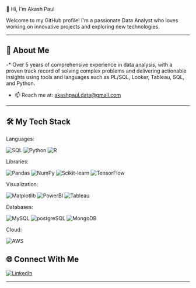 👋 Hi, I'm Akash Paul
 
Welcome to my GitHub profile! I'm a passionate Data Analyst who loves working on innovative projects and exploring new technologies.
 
---
 
## 🌟 About Me
-* Over 5 years of comprehensive experience in data analysis, with a proven track record of solving complex problems and delivering actionable insights using tools and languages such as PL/SQL, Looker, Tableau, SQL, and Python.
- 📫 Reach me at: akashpaul.data@gmail.com
 
---
 
## 🛠️ My Tech Stack

Languages:

![SQL](https://img.shields.io/badge/SQL-blue) ![Python](https://img.shields.io/badge/Python-green) ![R](https://img.shields.io/badge/R-orange)

Libraries:

![Pandas](https://img.shields.io/badge/Pandas-blue) ![NumPy](https://img.shields.io/badge/NumPy-green) ![Scikit-learn](https://img.shields.io/badge/Scikit-learn-orange) ![TensorFlow](https://img.shields.io/badge/TensorFlow-brown)

Visualization:

![Matplotlib](https://img.shields.io/badge/Matplotlib-maroon) ![PowerBI](https://img.shields.io/badge/PowerBI-yellow) ![Tableau](https://img.shields.io/badge/Tableau-skyblue)

Databases:

![MySQL](https://img.shields.io/badge/MySQL-darkblue) ![postgreSQL](https://img.shields.io/badge/postgreSQL-darkblue) ![MongoDB](https://img.shields.io/badge/MongoDB-red)

Cloud:

![AWS](https://img.shields.io/badge/AWS-skyblue)
 
## 🌐 Connect With Me
[![LinkedIn](https://img.shields.io/badge/LinkedIn-YourName-blue?logo=linkedin)](https://www.linkedin.com/in/akash-paull/)


 
---
 
